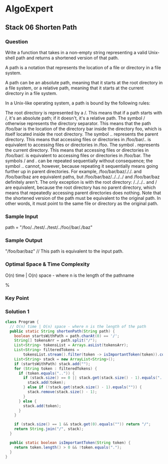 # AlgoExpert

## Stack 06 Shorten Path

### Question

Write a function that takes in a non-empty string representing a valid Unix-shell path and returns a shortened version of that path.

A path is a notation that represents the location of a file or directory in a file system.

A path can be an absolute path, meaning that it starts at the root directory in a file system, or a relative path, meaning that it starts at the current directory in a file system.

In a Unix-like operating system, a path is bound by the following rules:

The root directory is represented by a /. This means that if a path starts with /, it's an absolute path; if it doesn't, it's a relative path.
The symbol / otherwise represents the directory separator. This means that the path /foo/bar is the location of the directory bar inside the directory foo, which is itself located inside the root directory.
The symbol .. represents the parent directory. This means that accessing files or directories in /foo/bar/.. is equivalent to accessing files or directories in /foo.
The symbol . represents the current directory. This means that accessing files or directories in /foo/bar/. is equivalent to accessing files or directories in /foo/bar.
The symbols / and . can be repeated sequentially without consequence; the symbol .. cannot, however, because repeating it sequentially means going further up in parent directories. For example, /foo/bar/baz/././. and /foo/bar/baz are equivalent paths, but /foo/bar/baz/../../../ and /foo/bar/baz definitely aren't. The only exception is with the root directory: /../../.. and / are equivalent, because the root directory has no parent directory, which means that repeatedly accessing parent directories does nothing.
Note that the shortened version of the path must be equivalent to the original path. In other words, it must point to the same file or directory as the original path.

### Sample Input

path = "/foo/../test/../test/../foo//bar/./baz"

### Sample Output

"/foo/bar/baz" // This path is equivalent to the input path.

### Optimal Space & Time Complexity

O(n) time | O(n) space - where n is the length of the pathname

%

### Key Point

### Solution 1

```java
class Program {
  // O(n) time | O(n) space - where n is the length of the path
  public static String shortenPath(String path) {
    boolean startsWithPath = path.charAt(0) == '/';
    String[] tokensArr = path.split("/");
    List<String> tokensList = Arrays.asList(tokensArr);
    List<String> filteredTokens =
        tokensList.stream().filter(token -> isImportantToken(token)).collect(Collectors.toList());
    List<String> stack = new ArrayList<String>();
    if (startsWithPath) stack.add("");
    for (String token : filteredTokens) {
      if (token.equals("..")) {
        if (stack.size() == 0 || stack.get(stack.size() - 1).equals("..")) {
          stack.add(token);
        } else if (!stack.get(stack.size() - 1).equals("")) {
          stack.remove(stack.size() - 1);
        }
      } else {
        stack.add(token);
      }
    }

    if (stack.size() == 1 && stack.get(0).equals("")) return "/";
    return String.join("/", stack);
  }

  public static boolean isImportantToken(String token) {
    return token.length() > 0 && !token.equals(".");
  }
}

```
